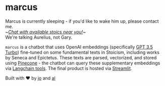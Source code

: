 # marcus
Marcus is currently sleeping - if you'd like to wake him up, please contact me.  
~[*Chat with available stoics near you!*](https://marcusthestoic.streamlit.app/)~  
We're talking Aurelius, not Gary.


`marcus` is a chatbot that uses OpenAI embeddings (specifically [GPT 3.5 Turbo](https://platform.openai.com/docs/models/gpt-3-5)) fine-tuned on some fundamental texts in Stoicism, including works by Seneca and Epictetus. These texts are parsed, vectorized, and stored using [Pinecone](https://www.pinecone.io) - the chatbot can query these supplementary embeddings via [Langchain tools](https://python.langchain.com/docs/modules/agents/tools/). The final product is hosted via [Streamlit](https://streamlit.io/).



Built with ❤ by [jo](https://jgdenby.github.io) and [al](https://github.com/schroeder-g)

